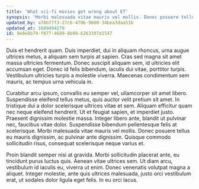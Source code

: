 ```yaml
---
title: 'What sci-fi movies get wrong about ET'
synopsis: 'Morbi malesuada vitae mauris vel mollis. Donec posuere tellus eu mauris dignissim, ac pulvinar ante dignissim. Quisque commodo sollicitudin risus, consequat scelerisque neque varius et.'
updated_by: a78b77f3-27c6-470b-9800-34bea3daa51b
updated_at: 1609494279
id: 9e9e8b79-f077-4689-8b99-6263397d1547
---
```

Duis et hendrerit quam. Duis imperdiet, dui in aliquam rhoncus, urna augue ultrices metus, a aliquam sem turpis at sapien. Cras sed magna sit amet massa ultricies fermentum. Donec suscipit aliquam sem, id ultricies elit accumsan eget. Donec id felis bibendum, iaculis dui vitae, porttitor turpis. Vestibulum ultricies turpis a molestie viverra. Maecenas condimentum sem mauris, ac tempus urna vehicula in.

Curabitur arcu ipsum, convallis eu semper vel, ullamcorper sit amet libero. Suspendisse eleifend tellus metus, quis auctor velit pretium sit amet. In tristique dui a dolor scelerisque ultrices vitae et sem. Aliquam efficitur quam nec neque eleifend hendrerit. Ut et feugiat sapien, et imperdiet justo. Praesent dignissim molestie massa. Integer libero ante, blandit ut pulvinar nec, faucibus vitae dolor. Suspendisse bibendum pellentesque felis at scelerisque. Morbi malesuada vitae mauris vel mollis. Donec posuere tellus eu mauris dignissim, ac pulvinar ante dignissim. Quisque commodo sollicitudin risus, consequat scelerisque neque varius et.

Proin blandit semper nisi at gravida. Morbi sollicitudin placerat ante, eu tincidunt purus luctus quis. Aenean vitae ultrices sem. Ut diam arcu, vestibulum id iaculis eu, viverra ut enim. Donec venenatis volutpat magna a aliquet. Integer molestie, ante quis ultrices malesuada, justo orci vestibulum erat, ut sodales dolor ligula eget felis. In eu orci lacus.
